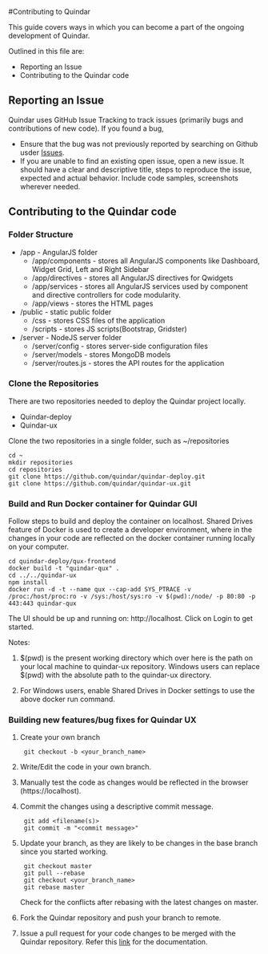#Contributing to Quindar

This guide covers ways in which you can become a part of the ongoing development of Quindar.

Outlined in this file are:
* Reporting an Issue
* Contributing to the Quindar code

## Reporting an Issue
Quindar uses GitHub Issue Tracking to track issues (primarily bugs and contributions of new code). 
If you found a bug,
* Ensure that the bug was not previously reported by searching on Github usder [Issues](https://github.com/quindar/quindar-ux/issues).
* If you are unable to find an existing open issue, open a new issue. It should have a clear and descriptive title, steps to reproduce the issue, expected and actual behavior. Include code samples, screenshots wherever needed.

## Contributing to the Quindar code
### Folder Structure
* /app - AngularJS folder 
  * /app/components - stores all AngularJS components like Dashboard, Widget Grid, Left and Right Sidebar
  * /app/directives - stores all AngularJS directives for Qwidgets
  * /app/services - stores all AngularJS services used by component and directive controllers for code modularity.
  * /app/views - stores the HTML pages
* /public - static public folder
  * /css - stores CSS files of the application
  * /scripts - stores JS scripts(Bootstrap, Gridster)
* /server - NodeJS server folder
  * /server/config - stores server-side configuration files
  * /server/models - stores MongoDB models
  * /server/routes.js - stores the API routes for the application

### Clone the Repositories
There are two repositories needed to deploy the Quindar project locally. 
* Quindar-deploy
* Quindar-ux

Clone the two repositories in a single folder, such as ~/repositories

    cd ~
    mkdir repositories
    cd repositories
    git clone https://github.com/quindar/quindar-deploy.git
    git clone https://github.com/quindar/quindar-ux.git
    
### Build and Run Docker container for Quindar GUI
Follow steps to build and deploy the container on localhost. Shared Drives feature of Docker is used to create a developer environment, where in the changes in your code are reflected on the docker container running locally on your computer.

    cd quindar-deploy/qux-frontend
    docker build -t "quindar-qux" .
    cd ../../quindar-ux
    npm install
    docker run -d -t --name qux --cap-add SYS_PTRACE -v /proc:/host/proc:ro -v /sys:/host/sys:ro -v $(pwd):/node/ -p 80:80 -p 443:443 quindar-qux

The UI should be up and running on: http://localhost. Click on Login to get started.

Notes:

1. $(pwd) is the present working directory which over here is the path on your local machine to quindar-ux repository. Windows users can replace $(pwd) with the absolute path to the quindar-ux directory. 

2. For Windows users, enable Shared Drives in Docker settings to use the above docker run command.

### Building new features/bug fixes for Quindar UX
1. Create your own branch

		git checkout -b <your_branch_name>

2. Write/Edit the code in your own branch.
3. Manually test the code as changes would be reflected in the browser (https://localhost).
4. Commit the changes using a descriptive commit message.
        
        git add <filename(s)>
        git commit -m "<commit message>"

5. Update your branch, as they are likely to be changes in the base branch since you started working.

        git checkout master
        git pull --rebase
        git checkout <your_branch_name>
        git rebase master

    Check for the conflicts after rebasing with the latest changes on master.
6. Fork the Quindar repository and push your branch to remote.
7. Issue a pull request for your code changes to be merged with the Quindar repository. Refer this [link](https://help.github.com/articles/creating-a-pull-request-from-a-fork/) for the documentation.


